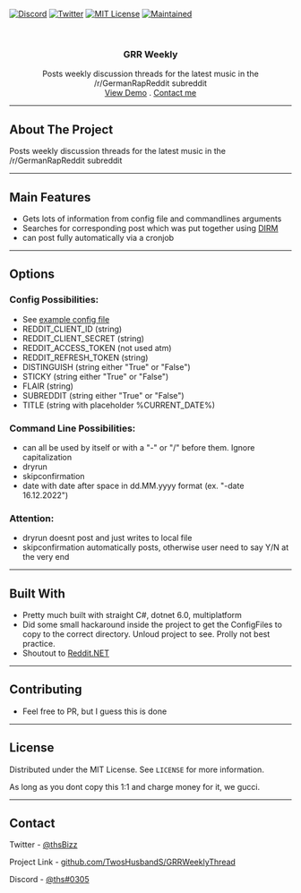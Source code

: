 ﻿<!--
Shamelessly stolen from: https://github.com/othneildrew/Best-README-Template
-->

<!--
*** Thanks for checking out the Best-README-Template. If you have a suggestion
*** that would make this better, please fork the repo and create a pull request
*** or simply open an issue with the tag "enhancement".
*** Thanks again! Now go create something AMAZING! :D
-->

<!-- PROJECT SHIELDS -->
<!--
*** I'm using markdown "reference style" links for readability.
*** Reference links are enclosed in brackets [ ] instead of parentheses ( ).
*** See the bottom of this document for the declaration of the reference variables
*** for contributors-url, forks-url, etc. This is an optional, concise syntax you may use.
*** https://www.markdownguide.org/basic-syntax/#reference-style-links
-->

[![Discord][discord-shield]][discord-url]
[![Twitter][twitter-shield]][twitter-url]
[![MIT License][license-shield]][license-url]
[![Maintained][maintained-shield]][maintained-url]

<!-- PROJECT LOGO -->
<br />
<p align="center">
  <!--<a href="https://github.com/TwosHusbandS/DasIstRaueberMusik">
    <img src="DIRM/Artwork/icon.png" alt="Logo" width="80" height="80">
  </a> -->

  <h3 align="center">GRR Weekly</h3>

  <p align="center">
    Posts weekly discussion threads for the latest music in the /r/GermanRapReddit subreddit
    <br />
    <a href="https://www.youtube.com/watch?v=dQw4w9WgXcQ&t=PLACEHOLDER">View Demo</a>
	.
    <a href="#contact">Contact me</a>
  </p>
</p>



-----

<!-- ABOUT THE PROJECT -->
## About The Project

Posts weekly discussion threads for the latest music in the /r/GermanRapReddit subreddit

-----

## Main Features

* Gets lots of information from config file and commandlines arguments
* Searches for corresponding post which was put together using [DIRM](https://github.com/TwosHusbandS/DasIstRaueberMusik)
* can post fully automatically via a cronjob

-----

## Options

### Config Possibilities:
* See [example config file](https://github.com/TwosHusbandS/GRRWeeklyThread/blob/master/ConfigFiles/config.ini.example)
* REDDIT_CLIENT_ID (string)
* REDDIT_CLIENT_SECRET (string)
* REDDIT_ACCESS_TOKEN (not used atm)
* REDDIT_REFRESH_TOKEN (string)
* DISTINGUISH (string either "True" or "False")
* STICKY (string either "True" or "False")
* FLAIR (string)
* SUBREDDIT (string either "True" or "False")
* TITLE (string with placeholder %CURRENT_DATE%)

### Command Line Possibilities:
* can all be used by itself or with a "-" or "/" before them. Ignore capitalization
* dryrun
* skipconfirmation
* date with date after space in dd.MM.yyyy format (ex. "-date 16.12.2022")

### Attention:
* dryrun doesnt post and just writes to local file
* skipconfirmation automatically posts, otherwise user need to say Y/N at the very end

-----

## Built With

* Pretty much built with straight C#, dotnet 6.0, multiplatform
* Did some small hackaround inside the project to get the ConfigFiles to copy to the correct directory. Unloud project to see. Prolly not best practice.
* Shoutout to [Reddit.NET](https://github.com/sirkris/Reddit.NET)

-----


## Contributing

* Feel free to PR, but I guess this is done


-----

## License

Distributed under the MIT License. See `LICENSE` for more information.

As long as you dont copy this 1:1 and charge money for it, we gucci.



-----

## Contact

Twitter - [@thsBizz][twitter-url]

Project Link - [github.com/TwosHusbandS/GRRWeeklyThread][grrweekly-url]

Discord - [@ths#0305][discord-url]


<!-- MARKDOWN LINKS & IMAGES -->
<!-- https://www.markdownguide.org/basic-syntax/#reference-style-links -->
[discord-url]: https://discordapp.com/users/612259615291342861
[twitter-url]: https://twitter.com/thSbizz
[grrweekly-url]: https://github.com/TwosHusbandS/GRRWeeklyThread
[twitter-shield]: https://img.shields.io/badge/Twitter-@thSbizz-1DA1F2?style=plastic&logo=Twitter
[discord-shield]: https://img.shields.io/badge/Discord-@thS%230305-7289DA?style=plastic&logo=Discord
[license-shield]: https://img.shields.io/badge/License-MIT-4DC71F?style=plastic
[license-url]: https://github.com/TwosHusbandS/GRRWeeklyThread/blob/master/LICENSE.md
[maintained-shield]: https://img.shields.io/badge/Maintained-Meh-FFDB3A?style=plastic
[maintained-url]: #Contributing






